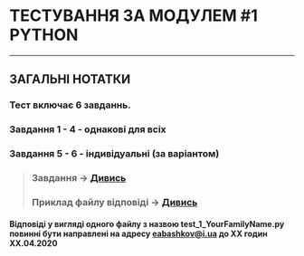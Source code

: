 # **ТЕСТУВАННЯ ЗА МОДУЛЕМ #1 PYTHON**
***
## **ЗАГАЛЬНІ НОТАТКИ**
### **Тест включає 6 завданнь.**   
### **Завдання 1 - 4 - однакові для всіх**  
### **Завдання 5 - 6 - індивідуальні (за варіантом)**

>### **Завдання ->** [**Дивись**](Test_1_.pdf)
>### **Приклад файлу відповіді ->** [**Дивись**](TEST_template.py)

#### Відповіді у вигляді одного файлу з назвою  **test_1_YourFamilyName.py** повинні бути направлені на адресу **eabashkov@i.ua**   до ХХ годин XX.04.2020  

